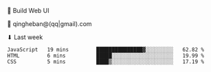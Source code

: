 🧙 Build Web UI

📧 qingheban@(qq|gmail).com

⬇ Last week

<!--START_SECTION:waka-->

```text
JavaScript   19 mins         ███████████████▓░░░░░░░░░   62.82 %
HTML         6 mins          █████░░░░░░░░░░░░░░░░░░░░   19.99 %
CSS          5 mins          ████▒░░░░░░░░░░░░░░░░░░░░   17.19 %
```

<!--END_SECTION:waka-->

<!--
**banqinghe/banqinghe** is a ✨ _special_ ✨ repository because its `README.md` (this file) appears on your GitHub profile.

Here are some ideas to get you started:

- 🔭 I’m currently working on ...
- 🌱 I’m currently learning ...
- 👯 I’m looking to collaborate on ...
- 🤔 I’m looking for help with ...
- 💬 Ask me about ...
- 📫 How to reach me: ...
- 😄 Pronouns: ...
- ⚡ Fun fact: ...
-->
